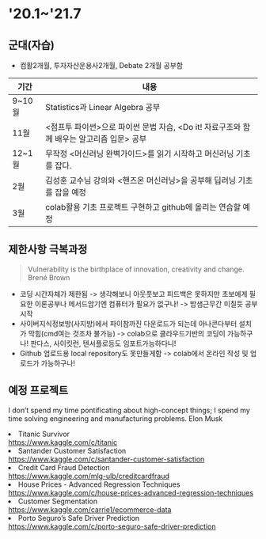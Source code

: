 <h1 id='20.1~'21.7>'20.1~'21.7</h1>
<h2 id="군대자습">군대(자습)</h2>
<ul>
<li>컴활2개월, 투자자산운용사2개월, Debate 2개월 공부함</li>
</ul>

<table>
<thead>
<tr>
<th>기간</th>
<th>내용</th>
</tr>
</thead>
<tbody>
<tr>
<td>9~10월</td>
<td>Statistics과 Linear Algebra 공부</td>
</tr>
<tr>
<td>11월</td>
<td>&lt;점프투 파이썬&gt;으로 파이썬 문법 자습, &lt;Do it! 자료구조와 함께 배우는 알고리즘 입문&gt; 공부</td>
</tr>
<tr>
<td>12~1월</td>
<td>무작정 &lt;머신러닝 완벽가이드&gt;를 읽기 시작하고 머신러닝 기초를 잡다.</td>
</tr>
<tr>
<td>2월</td>
<td>김성훈 교수님 강의와 &lt;핸즈온 머신러닝&gt;을 공부해 딥러닝 기초를 잡을 예정</td>
</tr>
<tr>
<td>3월</td>
<td>colab활용 기초 프로젝트 구현하고 github에 올리는 연습할 예정</td>
</tr>
</tbody>
</table><h2 id="제한사항-극복과정">제한사항 극복과정</h2>
<blockquote>
<p>Vulnerability is the birthplace of innovation, creativity and change. Brené Brown</p>
</blockquote>
<ul>
<li>코딩 시간자체가 제한됨 -&gt; 생각해보니 아웃풋보고 피드백은 못하지만 초보에게 필요한 이론공부나 메서드암기엔 컴퓨터가 필요가 없구나!  -&gt; 밤샘근무간 미칠듯 공부시작</li>
<li>사이버지식정보방(사지방)에서 파이참까진 다운로드가 되는데 아나콘다부터 설치가 막힘(cmd여는 것조차 불가능) -&gt; colab으로 클라우드기반의 코딩이 가능하구나! 판다스, 사이킷런, 텐서플로등도 임포트가능하다니!</li>
<li>Github 업로드용 local repository도 못만들게함 -&gt; colab에서 온라인 작성 및 업로드가 가능하구나!</li>
</ul>
<h2 id="예정-프로젝트">예정 프로젝트</h2>
<p> I don’t spend my time pontificating about high-concept things; I spend my time solving engineering and manufacturing problems. Elon Musk<p>
<li>Titanic Survivor<br>
<a href="https://www.kaggle.com/c/titanic">https://www.kaggle.com/c/titanic</a></li>
<li>Santander Customer Satisfaction<br>
<a href="https://www.kaggle.com/c/santander-customer-satisfaction">https://www.kaggle.com/c/santander-customer-satisfaction</a></li>
<li>Credit Card Fraud Detection<br>
<a href="https://www.kaggle.com/mlg-ulb/creditcardfraud">https://www.kaggle.com/mlg-ulb/creditcardfraud</a></li>
<li>House Prices - Advanced Regression Techniques<br>
<a href="https://www.kaggle.com/c/house-prices-advanced-regression-techniques">https://www.kaggle.com/c/house-prices-advanced-regression-techniques</a></li>
<li>Customer Segmentation<br>
<a href="https://www.kaggle.com/carrie1/ecommerce-data">https://www.kaggle.com/carrie1/ecommerce-data</a></li>
<li>Porto Seguro’s Safe Driver Prediction<br>
<a href="https://www.kaggle.com/c/porto-seguro-safe-driver-prediction">https://www.kaggle.com/c/porto-seguro-safe-driver-prediction</a></li>
</ol>

